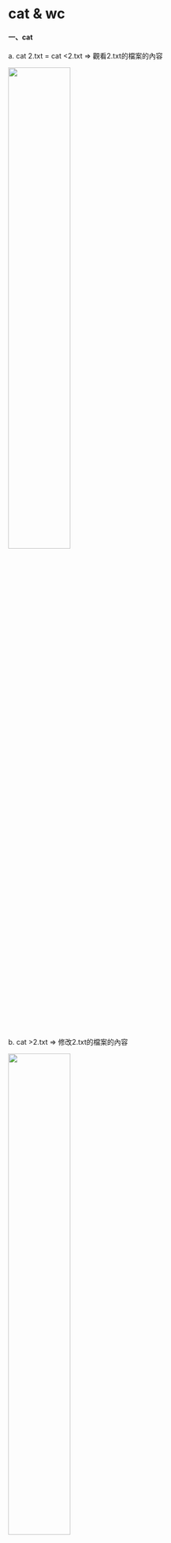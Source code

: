 ﻿# cat & wc

#### 一、cat

a. cat 2.txt = cat <2.txt => 觀看2.txt的檔案的內容

<img src ="https://github.com/syuan0327/Linux-note/blob/master/cat%20%26%20wc/1.JPG" width=50% height=50%>

b. cat >2.txt => 修改2.txt的檔案的內容

<img src ="https://github.com/syuan0327/Linux-note/blob/master/cat%20%26%20wc/2.JPG" width=50% height=50%>

c. cat 2.txt | tee 4.txt => 同時顯示和把內容放到4.txt

<img src ="https://github.com/syuan0327/Linux-note/blob/master/cat%20%26%20wc/3.JPG" width=50% height=50%>

d. cat -n /etc/passwd | grep "user" => 取出有user的資料

cat -n => 列出行數及內容

<img src ="https://github.com/syuan0327/Linux-note/blob/master/cat%20%26%20wc/6.JPG" width=50% height=50%>

e. cat /etc/passwd | grep 'bash$' | grep -v "root" | awk -F: '{print $1}' => 列出linux系統當中使用者之資訊

<img src ="https://github.com/syuan0327/Linux-note/blob/master/cat%20%26%20wc/7.JPG" width=50% height=50%>

#### 二、wc(word count統計字數)
a. wc 2.txt

 顯示：xyz 2.txt

 x:行數

 y:字數

 z:字母(包含空白格)
 
 <img src ="https://github.com/syuan0327/Linux-note/blob/master/cat%20%26%20wc/4.JPG" width=50% height=50%>

b. wc <2.txt

 不顯示檔名只有數量
 
 <img src ="https://github.com/syuan0327/Linux-note/blob/master/cat%20%26%20wc/5.JPG" width=50% height=50%>


